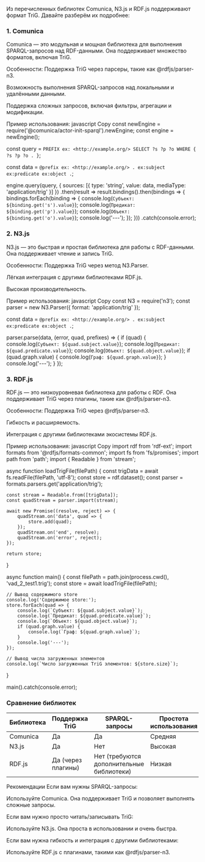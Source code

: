 
Из перечисленных библиотек Comunica, N3.js и RDF.js поддерживают формат TriG. Давайте разберём их подробнее:

### 1. Comunica
Comunica — это модульная и мощная библиотека для выполнения SPARQL-запросов над RDF-данными. Она поддерживает множество форматов, включая TriG.

Особенности:
Поддержка TriG через парсеры, такие как @rdfjs/parser-n3.

Возможность выполнения SPARQL-запросов над локальными и удалёнными данными.

Поддержка сложных запросов, включая фильтры, агрегации и модификации.

Пример использования:
javascript
Copy
const newEngine = require('@comunica/actor-init-sparql').newEngine;
const engine = newEngine();

const query = `
    PREFIX ex: <http://example.org/>
    SELECT ?s ?p ?o
    WHERE {
        ?s ?p ?o .
    }
`;

const data = `
    @prefix ex: <http://example.org/> .
    ex:subject ex:predicate ex:object .
`;

engine.query(query, { sources: [{ type: 'string', value: data, mediaType: 'application/trig' }] })
    .then(result => result.bindings().then(bindings => {
        bindings.forEach(binding => {
            console.log(`Субъект: ${binding.get('s').value}`);
            console.log(`Предикат: ${binding.get('p').value}`);
            console.log(`Объект: ${binding.get('o').value}`);
            console.log('---');
        });
    }))
    .catch(console.error);
    
### 2. N3.js
N3.js — это быстрая и простая библиотека для работы с RDF-данными. Она поддерживает чтение и запись TriG.

Особенности:
Поддержка TriG через метод N3.Parser.

Лёгкая интеграция с другими библиотеками RDF.js.

Высокая производительность.

Пример использования:
javascript
Copy
const N3 = require('n3');
const parser = new N3.Parser({ format: 'application/trig' });

const data = `
    @prefix ex: <http://example.org/> .
    ex:subject ex:predicate ex:object .
`;

parser.parse(data, (error, quad, prefixes) => {
    if (quad) {
        console.log(`Субъект: ${quad.subject.value}`);
        console.log(`Предикат: ${quad.predicate.value}`);
        console.log(`Объект: ${quad.object.value}`);
        if (quad.graph.value) {
            console.log(`Граф: ${quad.graph.value}`);
        }
        console.log('---');
    }
});
### 3. RDF.js
RDF.js — это низкоуровневая библиотека для работы с RDF. Она поддерживает TriG через плагины, такие как @rdfjs/parser-n3.

Особенности:
Поддержка TriG через @rdfjs/parser-n3.

Гибкость и расширяемость.

Интеграция с другими библиотеками экосистемы RDF.js.

Пример использования:
javascript
Copy
import rdf from 'rdf-ext';
import formats from '@rdfjs/formats-common';
import fs from 'fs/promises';
import path from 'path';
import { Readable } from 'stream';

async function loadTrigFile(filePath) {
    const trigData = await fs.readFile(filePath, 'utf-8');
    const store = rdf.dataset();
    const parser = formats.parsers.get('application/trig');

    const stream = Readable.from([trigData]);
    const quadStream = parser.import(stream);

    await new Promise((resolve, reject) => {
        quadStream.on('data', quad => {
            store.add(quad);
        });
        quadStream.on('end', resolve);
        quadStream.on('error', reject);
    });

    return store;
}

async function main() {
    const filePath = path.join(process.cwd(), 'vad_2_test1.trig');
    const store = await loadTrigFile(filePath);

    // Вывод содержимого store
    console.log('Содержимое store:');
    store.forEach(quad => {
        console.log(`Субъект: ${quad.subject.value}`);
        console.log(`Предикат: ${quad.predicate.value}`);
        console.log(`Объект: ${quad.object.value}`);
        if (quad.graph.value) {
            console.log(`Граф: ${quad.graph.value}`);
        }
        console.log('---');
    });

    // Вывод числа загруженных элементов
    console.log(`Число загруженных TriG элементов: ${store.size}`);
}

main().catch(console.error);  
### Сравнение библиотек
|Библиотека	|Поддержка TriG	|SPARQL-запросы	|Простота использования	|Производительность|  
|---|---|---|---|---|
|Comunica	|Да	|Да	|Средняя	|Высокая|
|N3.js	|Да	|Нет	|Высокая	|Очень высокая|
|RDF.js	|Да (через плагины)	|Нет (требуются дополнительные библиотеки)	|Низкая	|Высокая|

Рекомендации
Если вам нужны SPARQL-запросы:

Используйте Comunica. Она поддерживает TriG и позволяет выполнять сложные запросы.

Если вам нужно просто читать/записывать TriG:

Используйте N3.js. Она проста в использовании и очень быстра.

Если вам нужна гибкость и интеграция с другими библиотеками:

Используйте RDF.js с плагинами, такими как @rdfjs/parser-n3.

